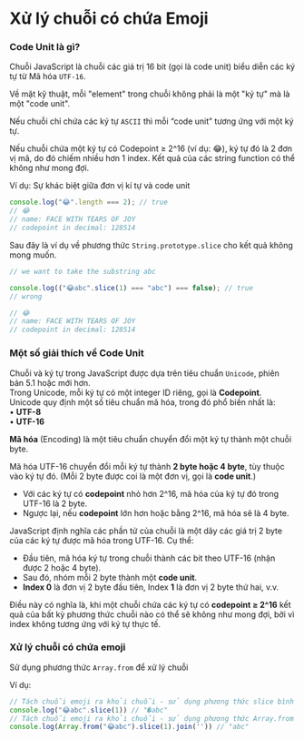 # Xử lý chuỗi có chứa Emoji

### Code Unit là gì?

Chuỗi JavaScript là chuỗi các giá trị 16 bit (gọi là code unit) biểu diễn các ký tự từ Mã hóa `UTF-16`.

Về mặt kỹ thuật, mỗi "element" trong chuỗi không phải là một "ký tự" mà là một "code unit".

Nếu chuỗi chỉ chứa các ký tự `ASCII` thì mỗi “code unit” tương ứng với một ký tự.

Nếu chuỗi chứa một ký tự có Codepoint ≥ 2^16 (ví dụ: 😂), ký tự đó là 2 đơn vị mã, do đó chiếm nhiều hơn 1 index. Kết quả của các string function có thể không như mong đợi.

Ví dụ: Sự khác biệt giữa đơn vị kí tự và code unit

```javascript
console.log("😂".length === 2); // true
// 😂
// name: FACE WITH TEARS OF JOY
// codepoint in decimal: 128514
```

Sau đây là ví dụ về phương thức `String.prototype.slice` cho kết quả không mong muốn.

```javascript
// we want to take the substring abc

console.log(("😂abc".slice(1) === "abc") === false); // true
// wrong

// 😂
// name: FACE WITH TEARS OF JOY
// codepoint in decimal: 128514
```

### Một số giải thích về Code Unit

Chuỗi và ký tự trong JavaScript được dựa trên tiêu chuẩn `Unicode`, phiên bản 5.1 hoặc mới hơn.\
Trong Unicode, mỗi ký tự có một integer ID riêng, gọi là **Codepoint**.\
Unicode quy định một số tiêu chuẩn mã hóa, trong đó phổ biến nhất là:\
• **UTF-8**\
• **UTF-16**

**Mã hóa** (Encoding) là một tiêu chuẩn chuyển đổi một ký tự thành một chuỗi byte.

Mã hóa UTF-16 chuyển đổi mỗi ký tự thành **2 byte hoặc 4 byte**, tùy thuộc vào ký tự đó. (Mỗi 2 byte được coi là một đơn vị, gọi là **code unit**.)

* Với các ký tự có **codepoint** nhỏ hơn 2^16, mã hóa của ký tự đó trong UTF-16 là 2 byte.
* Ngược lại, nếu **codepoint** lớn hơn hoặc bằng 2^16, mã hóa sẽ là 4 byte.

JavaScript định nghĩa các phần tử của chuỗi là một dãy các giá trị 2 byte của các ký tự được mã hóa trong UTF-16. Cụ thể:

* Đầu tiên, mã hóa ký tự trong chuỗi thành các bit theo UTF-16 (nhận được 2 hoặc 4 byte).
* Sau đó, nhóm mỗi 2 byte thành một **code unit**.
* **Index 0** là đơn vị 2 byte đầu tiên, Index **1** là đơn vị 2 byte thứ hai, v.v.

Điều này có nghĩa là, khi một chuỗi chứa các ký tự có **codepoint ≥ 2^16** kết quả của bất kỳ phương thức chuỗi nào có thể sẽ không như mong đợi, bởi vì index không tương ứng với ký tự thực tế.

### Xử lý chuỗi có chứa emoji

Sử dụng phương thức `Array.from` để xử lý chuỗi

Ví dụ:

```javascript
// Tách chuỗi emoji ra khỏi chuỗi - sử dụng phương thức slice bình thường
console.log("😂abc".slice(1)) // "�abc"
// Tách chuỗi emoji ra khỏi chuỗi - sử dụng phương thức Array.from trước khi dùng slice
console.log(Array.from("😂abc").slice(1).join('')) // "abc"
```
